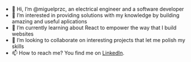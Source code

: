 - 👋 Hi, I’m @miguelprzc, an electrical engineer and a software developer
- 👀 I’m interested in providing solutions with my knowledge by building amazing and useful aplications 
- 🌱 I’m currently learning about React to empower the way that I build websites
- 💞️ I’m looking to collaborate on interesting projects that let me polish my skills
- 📫 How to reach me? You find me on <a href="https://www.linkedin.com/in/miguel-perez-contreras/" target="_blank">LinkedIn</a>.

<!---
miguelprzc/miguelprzc is a ✨ special ✨ repository because its `README.md` (this file) appears on your GitHub profile.
You can click the Preview link to take a look at your changes.
--->
